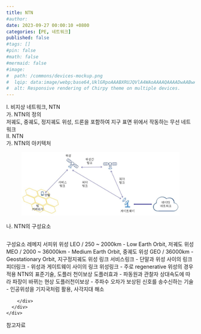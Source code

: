 ```yaml
---
title: NTN
#author: 
date: 2023-09-27 00:00:10 +0800
categories: [PE, 네트워크]
published: false
#tags: []
#pin: false
#math: false
#mermaid: false
#image:
#  path: /commons/devices-mockup.png
#  lqip: data:image/webp;base64,UklGRpoAAABXRUJQVlA4WAoAAAAQAAAADwAABwAAQUxQSDIAAAARL0AmbZurmr57yyIiqE8oiG0bejIYEQTgqiDA9vqnsUSI6H+oAERp2HZ65qP/VIAWAFZQOCBCAAAA8AEAnQEqEAAIAAVAfCWkAALp8sF8rgRgAP7o9FDvMCkMde9PK7euH5M1m6VWoDXf2FkP3BqV0ZYbO6NA/VFIAAAA
#  alt: Responsive rendering of Chirpy theme on multiple devices.
---
```


<div class="post-wrap">
  <div class="para">
    <div class="para-title">
      I. 비지상 네트워크, NTN
    </div>
    <div class="para-cntnt">
      <div class="para">
        <div class="para-title">
          가. NTN의 정의
        </div>
        <div class="para-cntnt">
            저궤도, 중궤도, 정지궤도 위성, 드론을 포함하여 지구 표면 위에서 작동하는 무선 네트워크
        </div>
      </div>
    </div>
  </div>
  
  <div class="para">
    <div class="para-title">
      II. NTN
    </div>
    <div class="para-cntnt">
      <div class="para">
        <div class="para-title">
          가. NTN의 아키텍처
        </div>
        <div class="para-cntnt">
          <figure class="post-figure">
            <img src="/assets/img/posts/NTN.png" alt="NTN">
<!--            <figcaption>Source: Unveiling the Metaverse: Exploring Emerging Trends, Multifaceted Perspectives, and Future Challenges</figcaption>-->
          </figure>
        </div>
      </div>
      <div class="para">
        <div class="para-title">
          나. NTN의 구성요소
        </div>
        <div class="para-cntnt">
          <table class="post-table">
          </table>
          구성요소 레메지 서피위 
  위성
    LEO / 250 ~ 2000km - Low Earth Orbit, 저궤도 위성
    MEO / 2000 ~ 36000km - Medium Earth Orbit, 중궤도 위성
    GEO / 36000km - Geostationary Orbit, 지구정지궤도 위성
  링크
    서비스링크 - 단말과 위성 사이의 링크
    피더링크 - 위성과 게이트웨이 사이의 링크
    위성링크 - 주로 regenerative 위성의 경우 적용
NTN의 표준기술, 도플러 천이보상
  도플러효과 - 파동원과 관찰자 상대속도에 따라 파장이 바뀌는 현상
  도플러천이보상 - 주파수 오차가 보상된 신호를 송수신하는 기술
- 인공위성을 기지국처럼 활용, 사각지대 해소

        </div>
      </div>
    </div>
  </div>

  <div class="refr-wrap">
    <div class="refr-title">
        참고자료
    </div>
    <ol class="refr-list">
    <!--    <li>(나현식, 최대선) <a target="_blank" href="https://scienceon.kisti.re.kr/commons/util/originalView.do?cn=JAKO202225948430499&oCn=JAKO202225948430499&dbt=JAKO&journal=NJOU00291864">메타버스 보안 위협 요소 및 대응 방안 검토</a></li>-->
    <!--    <li>(M. Uddin, S. Manickam, H. Ullah, M. Obaidat and A. Dandoush) <a target="_blank" href="https://ieeexplore.ieee.org/abstract/document/10138386">Unveiling the Metaverse: Exploring Emerging Trends, Multifaceted Perspectives, and Future Challenges</a></li>-->
    </ol>
  </div>
</div>
